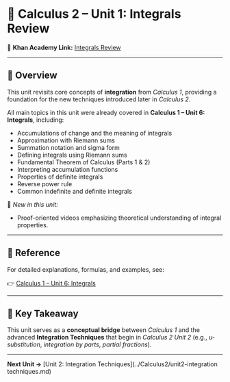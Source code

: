 # 🧮 Calculus 2 – Unit 1: Integrals Review

📘 **Khan Academy Link:** [Integrals Review](https://www.khanacademy.org/math/calculus-2/cs2-integrals-review)

---

## 🎯 Overview

This unit revisits core concepts of **integration** from *Calculus 1*, providing a foundation for the new techniques introduced later in *Calculus 2*.

All main topics in this unit were already covered in **Calculus 1 – Unit 6: Integrals**, including:

- Accumulations of change and the meaning of integrals  
- Approximation with Riemann sums  
- Summation notation and sigma form  
- Defining integrals using Riemann sums  
- Fundamental Theorem of Calculus (Parts 1 & 2)  
- Interpreting accumulation functions  
- Properties of definite integrals  
- Reverse power rule  
- Common indefinite and definite integrals  

🔁 *New in this unit:*  
- Proof-oriented videos emphasizing theoretical understanding of integral properties.

---

## 🔗 Reference

For detailed explanations, formulas, and examples, see:

👉 [Calculus 1 – Unit 6: Integrals](../Calculus1/unit1-integrals.md)

---

## 🧩 Key Takeaway

This unit serves as a **conceptual bridge** between *Calculus 1* and the advanced **Integration Techniques** that begin in *Calculus 2 Unit 2* (e.g., *u-substitution*, *integration by parts*, *partial fractions*).

---

**Next Unit →** [Unit 2: Integration Techniques](../Calculus2/unit2-integration techniques.md)
